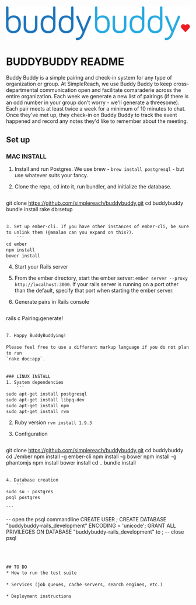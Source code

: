 ![Alt text](/ember/app/styles/images/logo.png?raw=true "Buddy Buddy Logo")

# BUDDYBUDDY README
Buddy Buddy is a simple pairing and check-in system for any type of organization or group. At SimpleReach, we use Buddy Buddy to keep cross-departmental communication open and facilitate comaraderie across the entire organization. Each week we generate a new list of pairings (if there is an odd number in your group don't worry - we'll generate a threesome). Each pair meets at least twice a week for a minimum of 10 minutes to chat. Once they've met up, they check-in on Buddy Buddy to track the event happened and record any notes they'd like to remember about the meeting.

## Set up
### MAC INSTALL

1. Install and run Postgres. We use brew - `brew install postgresql` - but use whatever suits your fancy.

2. Clone the repo, cd into it, run bundler, and initialize the database. 
    ```
git clone https://github.com/simplereach/buddybuddy.git
cd buddybuddy
bundle install
rake db:setup
```

3. Set up ember-cli. If you have other instances of ember-cli, be sure to unlink them (@amalan can you expand on this?).
    ```
cd ember
npm install
bower install
```

4. Start your Rails server

5. From the ember directory, start the ember server: `ember server --proxy http://localhost:3000`. If your rails server is running on a port other than the default, specify that port when starting the ember server.

6. Generate pairs in Rails console
    ```
rails c
Pairing.generate!
```

7. Happy BuddyBuddying!

Please feel free to use a different markup language if you do not plan to run
`rake doc:app`.


### LINUX INSTALL
1. System dependencies
    ```
sudo apt-get install postgresql
sudo apt-get install libpq-dev
sudo apt-get install npm
sudo apt-get install rvm
```

2. Ruby version
    ``
rvm install 1.9.3
``

3. Configuration
    ```
git clone https://github.com/simplereach/buddybuddy.git
cd buddybuddy
cd ./ember
npm install -g ember-cli
npm install -g bower
npm install -g phantomjs
npm install
bower install
cd ..
bundle install
```

4. Database creation
    ```
sudo su - postgres
psql postgres
```
    ```
-- open the psql commandline
CREATE USER <username>;
CREATE DATABASE "buddybuddy-rails_development" ENCODING = 'unicode';
GRANT ALL PRIVILEGES ON DATABASE "buddybuddy-rails_development" to <username>;
-- close psql
```



## TO DO
* How to run the test suite

* Services (job queues, cache servers, search engines, etc.)

* Deployment instructions



